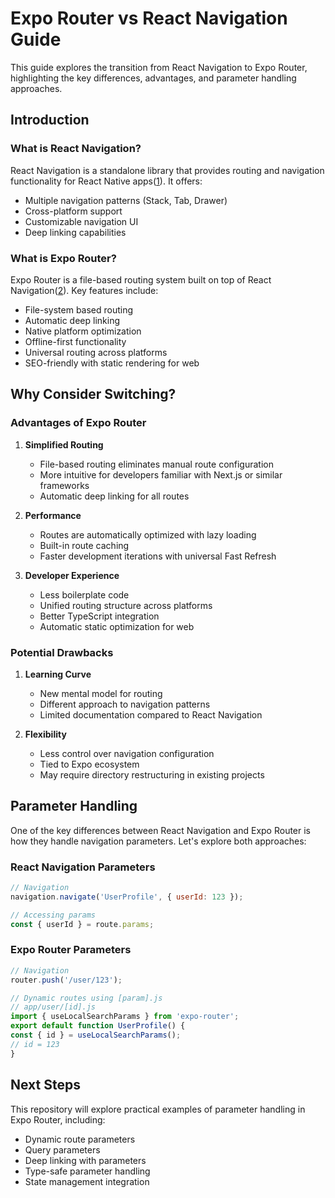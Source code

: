 # Expo Router vs React Navigation Guide

This guide explores the transition from React Navigation to Expo Router, highlighting the key differences, advantages, and parameter handling approaches.

## Introduction

### What is React Navigation?

React Navigation is a standalone library that provides routing and navigation functionality for React Native apps([1](https://reactnavigation.org/docs/getting-started)). It offers:

- Multiple navigation patterns (Stack, Tab, Drawer)
- Cross-platform support
- Customizable navigation UI
- Deep linking capabilities

### What is Expo Router?

Expo Router is a file-based routing system built on top of React Navigation([2](https://docs.expo.dev/router/introduction/)). Key features include:

- File-system based routing
- Automatic deep linking
- Native platform optimization
- Offline-first functionality
- Universal routing across platforms
- SEO-friendly with static rendering for web

## Why Consider Switching?

### Advantages of Expo Router

1. **Simplified Routing**
   - File-based routing eliminates manual route configuration
   - More intuitive for developers familiar with Next.js or similar frameworks
   - Automatic deep linking for all routes

2. **Performance**
   - Routes are automatically optimized with lazy loading
   - Built-in route caching
   - Faster development iterations with universal Fast Refresh

3. **Developer Experience**
   - Less boilerplate code
   - Unified routing structure across platforms
   - Better TypeScript integration
   - Automatic static optimization for web

### Potential Drawbacks

1. **Learning Curve**
   - New mental model for routing
   - Different approach to navigation patterns
   - Limited documentation compared to React Navigation

2. **Flexibility**
   - Less control over navigation configuration
   - Tied to Expo ecosystem
   - May require directory restructuring in existing projects

## Parameter Handling

One of the key differences between React Navigation and Expo Router is how they handle navigation parameters. Let's explore both approaches:

### React Navigation Parameters
```javascript
// Navigation
navigation.navigate('UserProfile', { userId: 123 });

// Accessing params
const { userId } = route.params;
```

### Expo Router Parameters
```javascript
// Navigation
router.push('/user/123');

// Dynamic routes using [param].js
// app/user/[id].js
import { useLocalSearchParams } from 'expo-router';
export default function UserProfile() {
const { id } = useLocalSearchParams();
// id = 123
}
```

## Next Steps

This repository will explore practical examples of parameter handling in Expo Router, including:

- Dynamic route parameters
- Query parameters
- Deep linking with parameters
- Type-safe parameter handling
- State management integration

